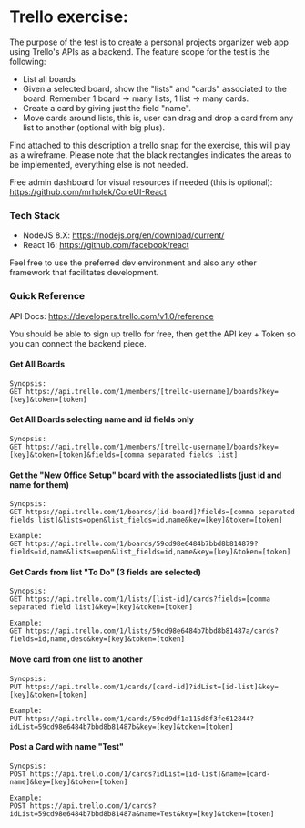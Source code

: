 # Trello exercise:

The purpose of the test is to create a personal projects organizer web app using Trello's APIs as a backend. The feature scope for the test is the following:
- List all boards
- Given a selected board, show the "lists" and "cards" associated to the board. Remember 1 board -> many lists, 1 list -> many cards.
- Create a card by giving just the field "name".
- Move cards around lists, this is, user can drag and drop a card from any list to another  (optional with big plus).

Find attached to this description a trello snap for the exercise, this will play as a wireframe. Please note that the black rectangles indicates the areas to be implemented, everything else is not needed.

Free admin dashboard for visual resources if needed (this is optional): https://github.com/mrholek/CoreUI-React

### Tech Stack
- NodeJS 8.X: https://nodejs.org/en/download/current/
- React 16: https://github.com/facebook/react

Feel free to use the preferred dev environment and also any other framework that facilitates development.

### Quick Reference
API Docs: https://developers.trello.com/v1.0/reference

You should be able to sign up trello for free, then get the API key + Token so you can connect the backend piece.

#### Get All Boards
    Synopsis:
    GET https://api.trello.com/1/members/[trello-username]/boards?key=[key]&token=[token]

#### Get All Boards selecting name and id fields only
    Synopsis:
    GET https://api.trello.com/1/members/[trello-username]/boards?key=[key]&token=[token]&fields=[comma separated fields list]

#### Get the "New Office Setup" board with the associated lists (just id and name for them)
    Synopsis:
    GET https://api.trello.com/1/boards/[id-board]?fields=[comma separated fields list]&lists=open&list_fields=id,name&key=[key]&token=[token]

    Example:
    GET https://api.trello.com/1/boards/59cd98e6484b7bbd8b814879?fields=id,name&lists=open&list_fields=id,name&key=[key]&token=[token]

#### Get Cards from list "To Do" (3 fields are selected)
    Synopsis:
    GET https://api.trello.com/1/lists/[list-id]/cards?fields=[comma separated field list]&key=[key]&token=[token]

    Example:
    GET https://api.trello.com/1/lists/59cd98e6484b7bbd8b81487a/cards?fields=id,name,desc&key=[key]&token=[token]

#### Move card from one list to another
    Synopsis:
    PUT https://api.trello.com/1/cards/[card-id]?idList=[id-list]&key=[key]&token=[token]

    Example:
    PUT https://api.trello.com/1/cards/59cd9df1a115d8f3fe612844?idList=59cd98e6484b7bbd8b81487b&key=[key]&token=[token]

#### Post a Card with name "Test"
    Synopsis:
    POST https://api.trello.com/1/cards?idList=[id-list]&name=[card-name]&key=[key]&token=[token]

    Example:
    POST https://api.trello.com/1/cards?idList=59cd98e6484b7bbd8b81487a&name=Test&key=[key]&token=[token]
